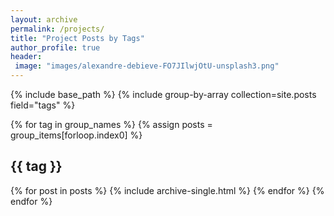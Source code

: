 ```yaml
---
layout: archive
permalink: /projects/
title: "Project Posts by Tags"
author_profile: true
header:
 image: "images/alexandre-debieve-FO7JIlwjOtU-unsplash3.png"
---
```




{% include base_path %}
{% include group-by-array collection=site.posts field="tags" %}

{% for tag in group_names %}
  {% assign posts = group_items[forloop.index0] %}
  <h2 id="{{ tag | slugify }}" class="archive__subtitle">{{ tag }}</h2>
  {% for post in posts %}
    {% include archive-single.html %}
  {% endfor %}
{% endfor %}